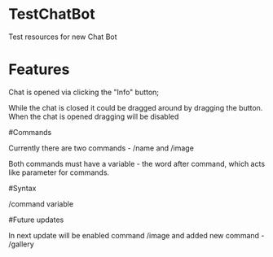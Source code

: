# TestChatBot

Test resources for new Chat Bot

# Features

Chat is opened via clicking the "Info" button;

While the chat is closed it could be dragged around by dragging the button. When the chat is opened dragging will be disabled

#Commands

Currently there are two commands - /name and /image

Both commands must have a variable - the word after command, which acts like parameter for commands.

#Syntax

/command variable

#Future updates

In next update will be enabled command /image and added new command - /gallery
